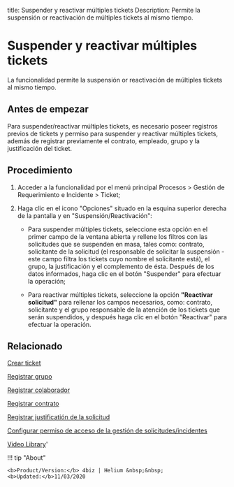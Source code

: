 title:  Suspender y reactivar múltiples tickets 
Description: Permite la suspensión or reactivación de múltiples tickets al mismo tiempo. 
# Suspender y reactivar múltiples tickets

La funcionalidad permite la suspensión or reactivación de múltiples tickets al mismo tiempo.

Antes de empezar
----------------

Para suspender/reactivar múltiples tickets, es necesario poseer registros
previos de tickets y permiso para suspender y reactivar múltiples tickets,
además de registrar previamente el contrato, empleado, grupo y la justificación
del ticket.

Procedimiento
-------------

1.  Acceder a la funcionalidad por el menú principal Procesos \> Gestión de
    Requerimiento e Incidente \> Ticket;

2.  Haga clic en el icono "Opciones" situado en la esquina superior derecha de
    la pantalla y en "Suspensión/Reactivación":

    -   Para suspender múltiples tickets, seleccione esta opción en el primer
        campo de la ventana abierta y rellene los filtros con las solicitudes
        que se suspenden en masa, tales como: contrato, solicitante de la
        solicitud (el responsable de solicitar la suspensión - este campo filtra
        los tickets cuyo nombre el solicitante está), el grupo, la justificación
        y el complemento de ésta. Después de los datos informados, haga clic en
        el botón "Suspender" para efectuar la operación;

    -   Para reactivar múltiples tickets, seleccione la opción **"Reactivar solicitud"** para rellenar los campos necesarios,                   como: contrato, solicitante y el grupo responsable de la atención de los tickets que serán suspendidos, y después haga clic en           el botón "Reactivar" para efectuar la operación.

Relacionado
-----------

[Crear ticket](/es-es/4biz-helium/processes/tickets/use/create-ticket.html)

[Registrar grupo](/es-es/4biz-helium/initial-settings/access-settings/user/register-groups.html)

[Registrar colaborador](/es-es/4biz-helium/initial-settings/access-settings/user/register-employee.html)

[Registrar contrato](/es-es/4biz-helium/additional-features/contract-management/use/register-contract.html)

[Registrar justificatión de la solicitud](/es-es/4biz-helium/processes/portfolio-and-catalog/configuration/register-request-justification.html)

[Configurar permiso de acceso de la gestión de solicitudes/incidentes](/es-es/4biz-helium/processes/tickets/configuration/access-ticket-management.html)

<i class='fa fa-youtube-play  fa-2x' style='color:#97ce17;vertical-align: middle;'> </i> [Video Library](https://www.youtube.com/playlist?list=PLB5qK2uzf2ROfIFL9F-3s-gomHNzudBEy)'

!!! tip "About"

    <b>Product/Version:</b> 4biz | Helium &nbsp;&nbsp;
    <b>Updated:</b>11/03/2020
